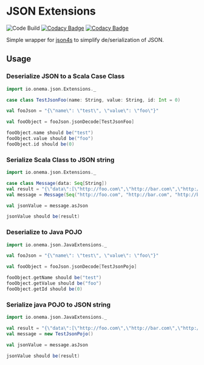 JSON Extensions
===============
![Code Build](https://codebuild.us-east-1.amazonaws.com/badges?uuid=eyJlbmNyeXB0ZWREYXRhIjoiNnVFUnZXVXdaVGRJN2VvY1BITk82R0pEYjdISDVMa0pVOWttejNySUIrd2VJeTVEUzVjYm10YURPS1NLNDcyZmVJS0tWbG8yUDlNMXdkQ3pHbEI4azlzPSIsIml2UGFyYW1ldGVyU3BlYyI6IjNKMTJNRGh0Q0k2cUNRaU8iLCJtYXRlcmlhbFNldFNlcmlhbCI6MX0%3D&branch=master)
[![Codacy Badge](https://api.codacy.com/project/badge/Grade/99ec645be864498c96a17dab1ec01d15)](https://www.codacy.com/app/onema/JsonExtensions?utm_source=github.com&amp;utm_medium=referral&amp;utm_content=onema/JsonExtensions&amp;utm_campaign=Badge_Grade)
[![Codacy Badge](https://api.codacy.com/project/badge/Coverage/99ec645be864498c96a17dab1ec01d15)](https://www.codacy.com?utm_source=github.com&utm_medium=referral&utm_content=onema/JsonExtensions&utm_campaign=Badge_Coverage)

Simple wrapper for [json4s](https://github.com/json4s/json4s) to simplify de/serialization of JSON.

Usage
-----
### Deserialize JSON to a Scala Case Class
```scala
import io.onema.json.Extensions._

case class TestJsonFoo(name: String, value: String, id: Int = 0)

val fooJson = "{\"name\": \"test\", \"value\": \"foo\"}"

val fooObject = fooJson.jsonDecode[TestJsonFoo]

fooObject.name should be("test")
fooObject.value should be("foo")
fooObject.id should be(0)
```

### Serialize Scala Class to JSON string
```scala
import io.onema.json.Extensions._

case class Message(data: Seq[String])
val result = "{\"data\":[\"http://foo.com\",\"http://bar.com\",\"http://baz.com\",\"http://blah.org\"]}"
val message = Message(Seq("http://foo.com", "http://bar.com", "http://baz.com", "http://blah.org"))

val jsonValue = message.asJson

jsonValue should be(result)
```

### Deserialize to Java POJO

```scala
import io.onema.json.JavaExtensions._

val fooJson = "{\"name\": \"test\", \"value\": \"foo\"}"

val fooObject = fooJson.jsonDecode[TestJsonPojo]

fooObject.getName should be("test")
fooObject.getValue should be("foo")
fooObject.getId should be(0)
```

### Serialize java POJO to JSON string
```scala
import io.onema.json.JavaExtensions._

val result = "{\"data\":[\"http://foo.com\",\"http://bar.com\",\"http://baz.com\",\"http://blah.org\"]}"
val message = new TestJsonPojo()

val jsonValue = message.asJson

jsonValue should be(result)
```